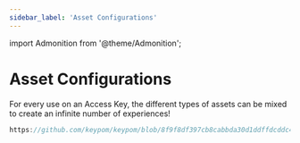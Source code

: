 ```yaml
---
sidebar_label: 'Asset Configurations'
---
```

import Admonition from '@theme/Admonition';

# Asset Configurations

<Admonition type="tip" icon="💡" title="tip">
For every use on an Access Key, the different types of assets can be mixed to create an infinite number of experiences! 
</Admonition>

```rust reference
https://github.com/keypom/keypom/blob/8f9f8df397cb8cabbda30d1ddffdcddc4a733274/contract/src/models/config.rs#L16-L31
```
